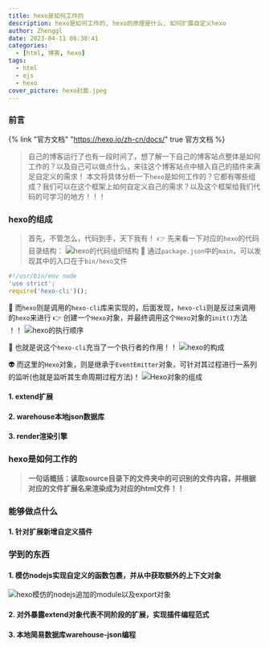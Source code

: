 ```yaml
---
title: hexo是如何工作的
description: hexo是如何工作的, hexo的原理是什么, 如何扩展自定义hexo
author: Zhenggl
date: 2023-04-11 06:30:41
categories:
  - [html, 博客, hexo]
tags:
  - html
  - ejs
  - hexo
cover_picture: hexo封面.jpeg
---
```


### 前言
{% link "官方文档" "https://hexo.io/zh-cn/docs/" true 官方文档 %}
> 自己的博客运行了也有一段时间了，想了解一下自己的博客站点整体是如何工作的？以及自己可以做点什么，来往这个博客站点中植入自己的插件来满足自定义的需求！
> 本文将具体分析一下`hexo`是如何工作的？它都有哪些组成？我们可以在这个框架上如何自定义自己的需求？以及这个框架给我们代码的可学习的地方！！！

### hexo的组成
> 首先，不管怎么，代码到手，天下我有！ :point_right: 先来看一下对应的`hexo`的代码目录结构：
![hexo的代码组织结构](hexo的代码组织结构.png)
:space_invader: 通过`package.json`中的`main`，可以发现其中的入口在于`bin/hexo`文件
```js
#!/usr/bin/env node
'use strict';
require('hexo-cli')();
```
:space_invader: 而`hexo`则是调用的`hexo-cli`库来实现的，后面发现，`hexo-cli`则是反过来调用的`hexo`来进行 :point_right: 创建一个`Hexo`对象，并最终调用这个`Hexo`对象的`init()`方法 ！！
![hexo的执行顺序](hexo的执行顺序.png)

:stars: 也就是说这个`hexo-cli`充当了一个执行者的作用！！
![hexo的构成](hexo的构成.png)

:alien: 而这里的`Hexo`对象，则是继承于`EventEmitter`对象，可针对其过程进行一系列的监听(也就是监听其生命周期过程方法)！
![Hexo对象的组成](Hexo对象的组成.png)

#### 1. extend扩展

#### 2. warehouse本地json数据库

#### 3. render渲染引擎

### hexo是如何工作的
> **一句话概括：读取source目录下的文件夹中的可识别的文件内容，并根据对应的文件扩展名来渲染成为对应的html文件！！**
> 

### 能够做点什么

#### 1. 针对扩展新增自定义插件

### 学到的东西

#### 1. 模仿nodejs实现自定义的函数包裹，并从中获取额外的上下文对象
![hexo模仿的nodejs追加的module以及export对象](hexo模仿的nodejs追加的module以及export对象.png)

#### 2. 对外暴露extend对象代表不同阶段的扩展，实现插件编程范式

#### 3. 本地简易数据库warehouse-json编程
